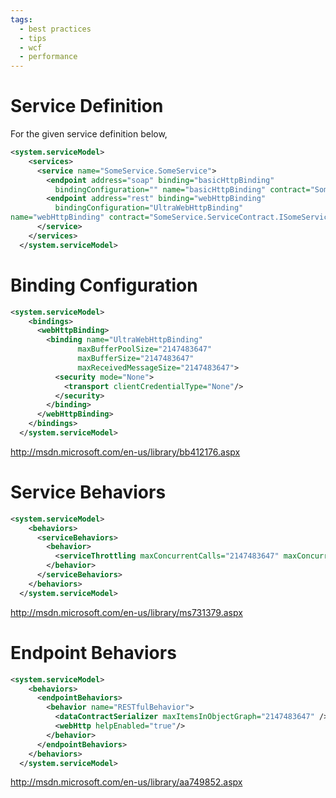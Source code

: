 ```yaml
---
tags:
  - best practices
  - tips
  - wcf
  - performance
---
```


# Service Definition
For the given service definition below,

``` xml
<system.serviceModel>
    <services>
      <service name="SomeService.SomeService">
        <endpoint address="soap" binding="basicHttpBinding"
          bindingConfiguration="" name="basicHttpBinding" contract="SomeService.ServiceContract.ISomeService" />
        <endpoint address="rest" binding="webHttpBinding"
          bindingConfiguration="UltraWebHttpBinding"
name="webHttpBinding" contract="SomeService.ServiceContract.ISomeService" behaviorConfiguration="RESTfulBehavior" />
      </service>
    </services>
  </system.serviceModel>
```

# Binding Configuration

``` xml
<system.serviceModel>
    <bindings>
      <webHttpBinding>
        <binding name="UltraWebHttpBinding"
               maxBufferPoolSize="2147483647"
               maxBufferSize="2147483647"
               maxReceivedMessageSize="2147483647">
          <security mode="None">
            <transport clientCredentialType="None"/>
          </security>
        </binding>
      </webHttpBinding>
    </bindings>
  </system.serviceModel>
```
http://msdn.microsoft.com/en-us/library/bb412176.aspx

# Service Behaviors
``` xml
<system.serviceModel>
    <behaviors>
      <serviceBehaviors>
        <behavior>
          <serviceThrottling maxConcurrentCalls="2147483647" maxConcurrentSessions="2147483647" maxConcurrentInstances="2147483647" />
        </behavior>
      </serviceBehaviors>
    </behaviors>
  </system.serviceModel>
```
http://msdn.microsoft.com/en-us/library/ms731379.aspx

# Endpoint Behaviors
``` xml
<system.serviceModel>
    <behaviors>
      <endpointBehaviors>
        <behavior name="RESTfulBehavior">
          <dataContractSerializer maxItemsInObjectGraph="2147483647" />
          <webHttp helpEnabled="true"/>
        </behavior>
      </endpointBehaviors>
    </behaviors>
  </system.serviceModel>
```
http://msdn.microsoft.com/en-us/library/aa749852.aspx